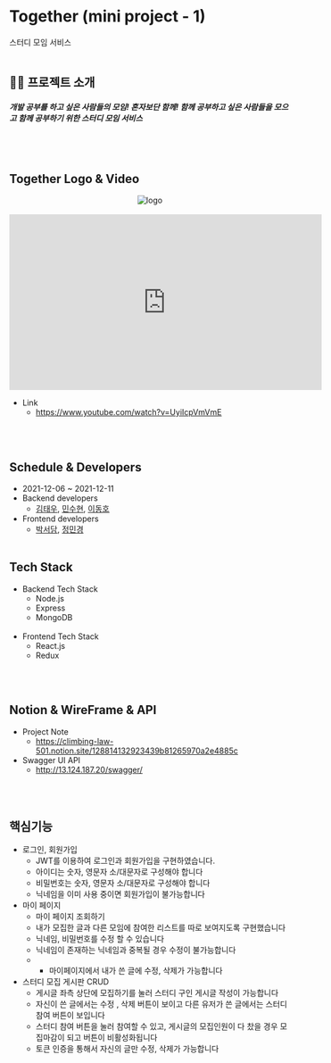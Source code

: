# Together (mini project - 1)
스터디 모임 서비스
<br></br>

## 👋🏻 프로젝트 소개
##### 개발 공부를 하고 싶은 사람들의 모임! 혼자보단 함께! 함께 공부하고 싶은 사람들을 모으고 함께 공부하기 위한 스터디 모임 서비스 
<br></br>

## Together Logo & Video 
<p align="center">
<img src="https://user-images.githubusercontent.com/65863834/145668932-4a6c3e3c-886f-423c-8494-7aad7764a3ee.png" alt="logo" />
<br></br>
<embed>
<iframe width="560" height="315" src="https://www.youtube.com/embed/UyiIcpVmVmE" title="YouTube video player" frameborder="0" allow="accelerometer; autoplay; clipboard-write; encrypted-media; gyroscope; picture-in-picture" allowfullscreen></iframe></embed>

- Link
  - https://www.youtube.com/watch?v=UyiIcpVmVmE
</p>
<br></br>

## Schedule & Developers
- 2021-12-06 ~ 2021-12-11
- Backend developers 
  - [김태우](https://github.com/4pril91), [민수현](https://github.com/SuHyeon-Eleven), [이동호](https://github.com/TnIoP)
- Frontend developers 
  - [박서담](https://github.com/SSDPARK), [정민경](https://github.com/keimindev) 
<br></br>

## Tech Stack
- Backend Tech Stack
  - Node.js
  - Express
  - MongoDB
<br></br>
- Frontend Tech Stack
  - React.js
  - Redux

<br></br>
## Notion & WireFrame & API
- Project Note
  - https://climbing-law-501.notion.site/128814132923439b81265970a2e4885c
- Swagger UI API
  - http://13.124.187.20/swagger/
 
<br></br>
## 핵심기능
- 로그인, 회원가입
  - JWT를 이용하여 로그인과 회원가입을 구현하였습니다.
  - 아이디는 숫자, 영문자 소/대문자로 구성해야 합니다
  - 비밀번호는 숫자, 영문자 소/대문자로 구성해야 합니다
  - 닉네임을 이미 사용 중이면 회원가입이 불가능합니다 
- 마이 페이지
  - 마이 페이지 조회하기
  - 내가 모집한 글과 다른 모임에 참여한 리스트를 따로 보여지도록 구현했습니다
  - 닉네임, 비밀번호를 수정 할 수 있습니다
  - 닉네임이 존재하는 닉네임과 중복될 경우 수정이 불가능합니다
  - - 마이페이지에서 내가 쓴 글에 수정, 삭제가 가능합니다
- 스터디 모집 게시판 CRUD
  - 게시글 좌측 상단에 모집하기를 눌러 스터디 구인 게시글 작성이 가능합니다
  - 자신이 쓴 글에서는 수정 , 삭제 버튼이 보이고 다른 유저가 쓴 글에서는 스터디 참여 버튼이 보입니다
  - 스터디 참여 버튼을 눌러 참여할 수 있고, 게시글의 모집인원이 다 찼을 경우 모집마감이 되고 버튼이 비활성화됩니다
  - 토큰 인증을 통해서 자신의 글만 수정, 삭제가 가능합니다

 
<br></br>
<br></br>
<br></br>
